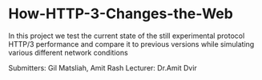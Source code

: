 # How-HTTP-3-Changes-the-Web

In this project we test the current state of the still experimental protocol HTTP/3 performance and compare it to previous versions while simulating various different network conditions

Submitters: Gil Matsliah, Amit Rash
Lecturer: Dr.Amit Dvir
